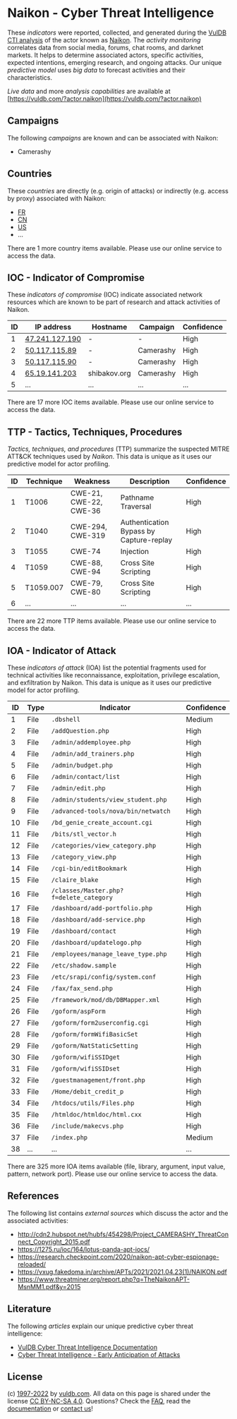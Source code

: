 # Naikon - Cyber Threat Intelligence

These _indicators_ were reported, collected, and generated during the [VulDB CTI analysis](https://vuldb.com/?kb.cti) of the actor known as [Naikon](https://vuldb.com/?actor.naikon). The _activity monitoring_ correlates data from social media, forums, chat rooms, and darknet markets. It helps to determine associated actors, specific activities, expected intentions, emerging research, and ongoing attacks. Our unique _predictive model_ uses _big data_ to forecast activities and their characteristics.

_Live data_ and more _analysis capabilities_ are available at [https://vuldb.com/?actor.naikon](https://vuldb.com/?actor.naikon)

## Campaigns

The following _campaigns_ are known and can be associated with Naikon:

* Camerashy

## Countries

These _countries_ are directly (e.g. origin of attacks) or indirectly (e.g. access by proxy) associated with Naikon:

* [FR](https://vuldb.com/?country.fr)
* [CN](https://vuldb.com/?country.cn)
* [US](https://vuldb.com/?country.us)
* ...

There are 1 more country items available. Please use our online service to access the data.

## IOC - Indicator of Compromise

These _indicators of compromise_ (IOC) indicate associated network resources which are known to be part of research and attack activities of Naikon.

ID | IP address | Hostname | Campaign | Confidence
-- | ---------- | -------- | -------- | ----------
1 | [47.241.127.190](https://vuldb.com/?ip.47.241.127.190) | - | - | High
2 | [50.117.115.89](https://vuldb.com/?ip.50.117.115.89) | - | Camerashy | High
3 | [50.117.115.90](https://vuldb.com/?ip.50.117.115.90) | - | Camerashy | High
4 | [65.19.141.203](https://vuldb.com/?ip.65.19.141.203) | shibakov.org | Camerashy | High
5 | ... | ... | ... | ...

There are 17 more IOC items available. Please use our online service to access the data.

## TTP - Tactics, Techniques, Procedures

_Tactics, techniques, and procedures_ (TTP) summarize the suspected MITRE ATT&CK techniques used by _Naikon_. This data is unique as it uses our predictive model for actor profiling.

ID | Technique | Weakness | Description | Confidence
-- | --------- | -------- | ----------- | ----------
1 | T1006 | CWE-21, CWE-22, CWE-36 | Pathname Traversal | High
2 | T1040 | CWE-294, CWE-319 | Authentication Bypass by Capture-replay | High
3 | T1055 | CWE-74 | Injection | High
4 | T1059 | CWE-88, CWE-94 | Cross Site Scripting | High
5 | T1059.007 | CWE-79, CWE-80 | Cross Site Scripting | High
6 | ... | ... | ... | ...

There are 22 more TTP items available. Please use our online service to access the data.

## IOA - Indicator of Attack

These _indicators of attack_ (IOA) list the potential fragments used for technical activities like reconnaissance, exploitation, privilege escalation, and exfiltration by Naikon. This data is unique as it uses our predictive model for actor profiling.

ID | Type | Indicator | Confidence
-- | ---- | --------- | ----------
1 | File | `.dbshell` | Medium
2 | File | `/addQuestion.php` | High
3 | File | `/admin/addemployee.php` | High
4 | File | `/admin/add_trainers.php` | High
5 | File | `/admin/budget.php` | High
6 | File | `/admin/contact/list` | High
7 | File | `/admin/edit.php` | High
8 | File | `/admin/students/view_student.php` | High
9 | File | `/advanced-tools/nova/bin/netwatch` | High
10 | File | `/bd_genie_create_account.cgi` | High
11 | File | `/bits/stl_vector.h` | High
12 | File | `/categories/view_category.php` | High
13 | File | `/category_view.php` | High
14 | File | `/cgi-bin/editBookmark` | High
15 | File | `/claire_blake` | High
16 | File | `/classes/Master.php?f=delete_category` | High
17 | File | `/dashboard/add-portfolio.php` | High
18 | File | `/dashboard/add-service.php` | High
19 | File | `/dashboard/contact` | High
20 | File | `/dashboard/updatelogo.php` | High
21 | File | `/employees/manage_leave_type.php` | High
22 | File | `/etc/shadow.sample` | High
23 | File | `/etc/srapi/config/system.conf` | High
24 | File | `/fax/fax_send.php` | High
25 | File | `/framework/mod/db/DBMapper.xml` | High
26 | File | `/goform/aspForm` | High
27 | File | `/goform/form2userconfig.cgi` | High
28 | File | `/goform/formWifiBasicSet` | High
29 | File | `/goform/NatStaticSetting` | High
30 | File | `/goform/wifiSSIDget` | High
31 | File | `/goform/wifiSSIDset` | High
32 | File | `/guestmanagement/front.php` | High
33 | File | `/Home/debit_credit_p` | High
34 | File | `/htdocs/utils/Files.php` | High
35 | File | `/htmldoc/htmldoc/html.cxx` | High
36 | File | `/include/makecvs.php` | High
37 | File | `/index.php` | Medium
38 | ... | ... | ...

There are 325 more IOA items available (file, library, argument, input value, pattern, network port). Please use our online service to access the data.

## References

The following list contains _external sources_ which discuss the actor and the associated activities:

* http://cdn2.hubspot.net/hubfs/454298/Project_CAMERASHY_ThreatConnect_Copyright_2015.pdf
* https://1275.ru/ioc/164/lotus-panda-apt-iocs/
* https://research.checkpoint.com/2020/naikon-apt-cyber-espionage-reloaded/
* https://vxug.fakedoma.in/archive/APTs/2021/2021.04.23(1)/NAIKON.pdf
* https://www.threatminer.org/report.php?q=TheNaikonAPT-MsnMM1.pdf&y=2015

## Literature

The following _articles_ explain our unique predictive cyber threat intelligence:

* [VulDB Cyber Threat Intelligence Documentation](https://vuldb.com/?kb.cti)
* [Cyber Threat Intelligence - Early Anticipation of Attacks](https://www.scip.ch/en/?labs.20201022)

## License

(c) [1997-2022](https://vuldb.com/?kb.changelog) by [vuldb.com](https://vuldb.com/?kb.about). All data on this page is shared under the license [CC BY-NC-SA 4.0](https://creativecommons.org/licenses/by-nc-sa/4.0/). Questions? Check the [FAQ](https://vuldb.com/?kb.faq), read the [documentation](https://vuldb.com/?kb) or [contact us](https://vuldb.com/?contact)!
